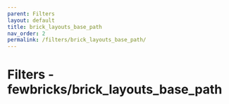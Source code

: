 ```yaml
---
parent: Filters
layout: default
title: brick_layouts_base_path
nav_order: 2
permalink: /filters/brick_layouts_base_path/
---
```


# Filters - fewbricks/brick_layouts_base_path

